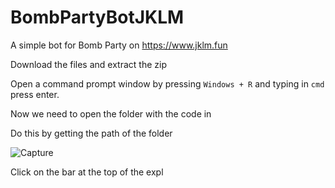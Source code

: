 # BombPartyBotJKLM

A simple bot for Bomb Party on https://www.jklm.fun

Download the files and extract the zip


Open a command prompt window by pressing `Windows + R` and typing in `cmd` press enter.

Now we need to open the folder with the code in 

Do this by getting the path of the folder

![Capture](https://user-images.githubusercontent.com/38955706/224391134-b285e4f9-d8ed-42d8-a905-207ba8bbbad9.PNG)

Click on the bar at the top of the expl
